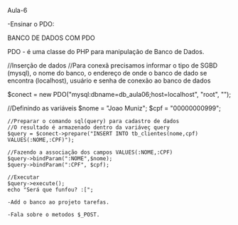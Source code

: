 Aula-6

-Ensinar o PDO:

BANCO DE DADOS COM PDO

PDO - é uma classe do PHP para manipulação de Banco de Dados.

 //Inserção de dados 
 //Para conexã precisamos informar o tipo de SGBD (mysql), o nome do banco, o endereço de onde o banco de dado se encontra (localhost), usuário e senha de conexão ao banco de dados

  $conect = new PDO("mysql:dbname=db_aula06;host=localhost", "root", "");

  //Definindo as variáveis
    $nome = "Joao Muniz";
    $cpf = "00000000999";

    //Preparar o comando sql(query) para cadastro de dados
    //O resultado é armazenado dentro da variáveç query
    $query = $conect->prepare("INSERT INTO tb_clientes(nome,cpf) VALUES(:NOME,:CPF)");

    //Fazendo a associação dos campos VALUES(:NOME,:CPF)
    $query->bindParam(":NOME",$nome);
    $query->bindParam(":CPF", $cpf);

    //Executar
    $query->execute();
    echo "Será que funfou? :[";

    -Add o banco ao projeto tarefas.

    -Fala sobre o metodos $_POST.

    